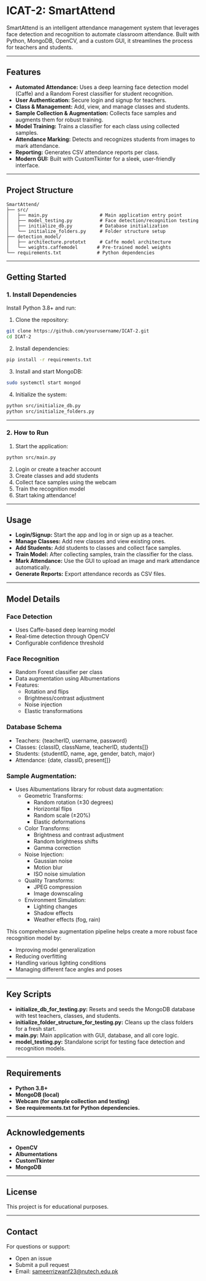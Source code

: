 
# ICAT-2: SmartAttend

SmartAttend is an intelligent attendance management system that leverages face detection and recognition to automate classroom attendance. Built with Python, MongoDB, OpenCV, and a custom GUI, it streamlines the process for teachers and students.

---

## Features

- **Automated Attendance:** Uses a deep learning face detection model (Caffe) and a Random Forest classifier for student recognition.
- **User Authentication:** Secure login and signup for teachers.
- **Class & Management:** Add, view, and manage classes and students.
- **Sample Collection & Augmentation:** Collects face samples and augments them for robust training.
- **Model Training:** Trains a classifier for each class using collected samples.
- **Attendance Marking:** Detects and recognizes students from images to mark attendance.
- **Reporting:** Generates CSV attendance reports per class.
- **Modern GUI:** Built with CustomTkinter for a sleek, user-friendly interface.

---

## Project Structure

```
SmartAttend/
├── src/
│   ├── main.py                   # Main application entry point
│   ├── model_testing.py          # Face detection/recognition testing
│   ├── initialize_db.py          # Database initialization
│   └── initialize_folders.py     # Folder structure setup
├── detection_model/
│   ├── architecture.prototxt     # Caffe model architecture
│   └── weights.caffemodel       # Pre-trained model weights
└── requirements.txt             # Python dependencies
```

---

## Getting Started

### 1. Install Dependencies

Install Python 3.8+ and run:

1. Clone the repository:
```bash
git clone https://github.com/yourusername/ICAT-2.git
cd ICAT-2
```

2. Install dependencies:
```bash
pip install -r requirements.txt
```

3. Install and start MongoDB:
```bash
sudo systemctl start mongod
```

4. Initialize the system:
```bash
python src/initialize_db.py
python src/initialize_folders.py
```

---

### 2. How to Run

1. Start the application:
```bash
python src/main.py
```
2. Login or create a teacher account
3. Create classes and add students
4. Collect face samples using the webcam
5. Train the recognition model
6. Start taking attendance!
---

## Usage
- **Login/Signup:** Start the app and log in or sign up as a teacher.
- **Manage Classes:** Add new classes and view existing ones.
- **Add Students:** Add students to classes and collect face samples.
- **Train Model:** After collecting samples, train the classifier for the class.
- **Mark Attendance:** Use the GUI to upload an image and mark attendance automatically.
- **Generate Reports:** Export attendance records as CSV files.

---

## Model Details
### Face Detection
- Uses Caffe-based deep learning model
- Real-time detection through OpenCV
- Configurable confidence threshold

### Face Recognition
- Random Forest classifier per class
- Data augmentation using Albumentations
- Features:
  - Rotation and flips
  - Brightness/contrast adjustment
  - Noise injection
  - Elastic transformations

### Database Schema
- Teachers: {teacherID, username, password}
- Classes: {classID, className, teacherID, students[]}
- Students: {studentID, name, age, gender, batch, major}
- Attendance: {date, classID, present[]}
  
### Sample Augmentation:
- Uses Albumentations library for robust data augmentation:
  - Geometric Transforms:
    - Random rotation (±30 degrees)
    - Horizontal flips
    - Random scale (±20%)
    - Elastic deformations
  - Color Transforms:
    - Brightness and contrast adjustment
    - Random brightness shifts
    - Gamma correction
  - Noise Injection:
    - Gaussian noise
    - Motion blur
    - ISO noise simulation
  - Quality Transforms:
    - JPEG compression
    - Image downscaling
  - Environment Simulation:
    - Lighting changes
    - Shadow effects
    - Weather effects (fog, rain)

This comprehensive augmentation pipeline helps create a more robust face recognition model by:
- Improving model generalization
- Reducing overfitting
- Handling various lighting conditions
- Managing different face angles and poses

---

## Key Scripts
- **initialize_db_for_testing.py:** Resets and seeds the MongoDB database with test teachers, classes, and students.
- **initialize_folder_structure_for_testing.py:** Cleans up the class folders for a fresh start.
- **main.py:** Main application with GUI, database, and all core logic.
- **model_testing.py:** Standalone script for testing face detection and recognition models.

---

## Requirements
- **Python 3.8+**
- **MongoDB (local)**
- **Webcam (for sample collection and testing)**
- **See requirements.txt for Python dependencies.**

---

## Acknowledgements
- **OpenCV**
- **Albumentations**
- **CustomTkinter**
- **MongoDB**

---

## License
This project is for educational purposes.

---

## Contact
For questions or support:
- Open an issue
- Submit a pull request
- Email: sameerrizwanf23@nutech.edu.pk
